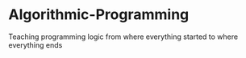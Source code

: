 # Algorithmic-Programming
Teaching programming logic from where everything started to where everything ends
